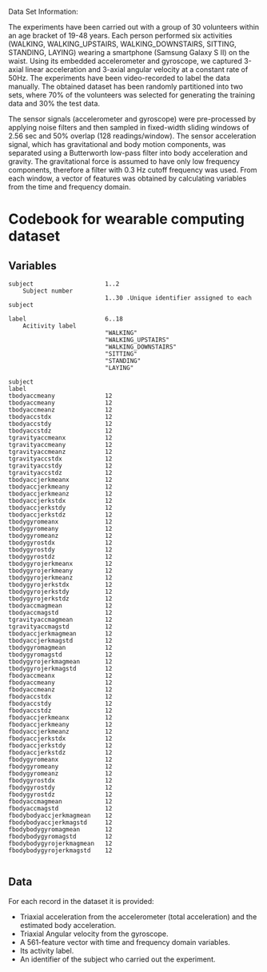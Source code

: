 Data Set Information:

The experiments have been carried out with a group of 30 volunteers within an age bracket of 19-48 years. Each person performed six activities (WALKING, WALKING_UPSTAIRS, WALKING_DOWNSTAIRS, SITTING, STANDING, LAYING) wearing a smartphone (Samsung Galaxy S II) on the waist. Using its embedded accelerometer and gyroscope, we captured 3-axial linear acceleration and 3-axial angular velocity at a constant rate of 50Hz. The experiments have been video-recorded to label the data manually. The obtained dataset has been randomly partitioned into two sets, where 70% of the volunteers was selected for generating the training data and 30% the test data. 

The sensor signals (accelerometer and gyroscope) were pre-processed by applying noise filters and then sampled in fixed-width sliding windows of 2.56 sec and 50% overlap (128 readings/window). The sensor acceleration signal, which has gravitational and body motion components, was separated using a Butterworth low-pass filter into body acceleration and gravity. The gravitational force is assumed to have only low frequency components, therefore a filter with 0.3 Hz cutoff frequency was used. From each window, a vector of features was obtained by calculating variables from the time and frequency domain.

Codebook for wearable computing dataset
==================================

## Variables
````
subject                    1..2
    Subject number
                           1..30 .Unique identifier assigned to each subject

label                      6..18
    Acitivity label
                           "WALKING"
                           "WALKING_UPSTAIRS"
                           "WALKING_DOWNSTAIRS"
                           "SITTING"
                           "STANDING"
                           "LAYING"

subject
label
tbodyaccmeany              12
tbodyaccmeany              12
tbodyaccmeanz              12
tbodyaccstdx               12
tbodyaccstdy               12
tbodyaccstdz               12
tgravityaccmeanx           12
tgravityaccmeany           12
tgravityaccmeanz           12
tgravityaccstdx            12
tgravityaccstdy            12
tgravityaccstdz            12
tbodyaccjerkmeanx          12
tbodyaccjerkmeany          12
tbodyaccjerkmeanz          12
tbodyaccjerkstdx           12
tbodyaccjerkstdy           12
tbodyaccjerkstdz           12
tbodygyromeanx             12
tbodygyromeany             12
tbodygyromeanz             12
tbodygyrostdx              12
tbodygyrostdy              12
tbodygyrostdz              12
tbodygyrojerkmeanx         12
tbodygyrojerkmeany         12
tbodygyrojerkmeanz         12
tbodygyrojerkstdx          12
tbodygyrojerkstdy          12
tbodygyrojerkstdz          12
tbodyaccmagmean            12
tbodyaccmagstd             12
tgravityaccmagmean         12
tgravityaccmagstd          12
tbodyaccjerkmagmean        12
tbodyaccjerkmagstd         12
tbodygyromagmean           12
tbodygyromagstd            12
tbodygyrojerkmagmean       12
tbodygyrojerkmagstd        12
fbodyaccmeanx              12
fbodyaccmeany              12
fbodyaccmeanz              12
fbodyaccstdx               12
fbodyaccstdy               12
fbodyaccstdz               12
fbodyaccjerkmeanx          12
fbodyaccjerkmeany          12
fbodyaccjerkmeanz          12
fbodyaccjerkstdx           12
fbodyaccjerkstdy           12
fbodyaccjerkstdz           12
fbodygyromeanx             12
fbodygyromeany             12
fbodygyromeanz             12
fbodygyrostdx              12
fbodygyrostdy              12
fbodygyrostdz              12
fbodyaccmagmean            12
fbodyaccmagstd             12
fbodybodyaccjerkmagmean    12
fbodybodyaccjerkmagstd     12
fbodybodygyromagmean       12
fbodybodygyromagstd        12
fbodybodygyrojerkmagmean   12
fbodybodygyrojerkmagstd    12


````

## Data

For each record in the dataset it is provided: 
- Triaxial acceleration from the accelerometer (total acceleration) and the estimated body acceleration. 
- Triaxial Angular velocity from the gyroscope. 
- A 561-feature vector with time and frequency domain variables. 
- Its activity label. 
- An identifier of the subject who carried out the experiment.

